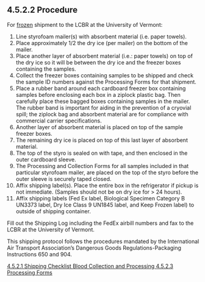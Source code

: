 ## 4.5.2.2 Procedure

For <u>frozen</u> shipment to the LCBR at the University of Vermont:

1. Line styrofoam mailer(s) with absorbent material (i.e. paper towels).
2. Place approximately 1/2 the dry ice (per mailer) on the bottom of the mailer.
3. Place another layer of absorbent material (i.e.: paper towels) on top of the dry ice so it will be between the dry ice and the freezer boxes containing the samples.
4. Collect the freezer boxes containing samples to be shipped and check the sample ID numbers against the Processing Forms for that shipment.
5. Place a rubber band around each cardboard freezer box containing samples before enclosing each box in a ziplock plastic bag. Then carefully place these bagged boxes containing samples in the mailer. The rubber band is important for aiding in the prevention of a cryovial spill; the ziplock bag and absorbent material are for compliance with commercial carrier specifications.
6. Another layer of absorbent material is placed on top of the sample freezer boxes.
7. The remaining dry ice is placed on top of this last layer of absorbent material.
8. The top of the styro is sealed on with tape, and then enclosed in the outer cardboard sleeve.
9. The Processing and Collection Forms for all samples included in that particular styrofoam mailer, are placed on the top of the styro before the outer sleeve is securely taped closed.
10.	Affix shipping label(s).  Place the entire box in the refrigerator if pickup is not immediate. (Samples should not be on dry ice for > 24 hours).
11. Affix shipping labels (Fed Ex label, Biological Specimen Category B UN3373 label, Dry Ice Class 9 UN1845 label, and Keep Frozen label) to outside of shipping container.

Fill out the Shipping Log including the FedEx airbill numbers and fax to the LCBR at the University of Vermont.

This shipping protocol follows the procedures mandated by the International Air Transport Association’s Dangerous Goods Regulations-Packaging Instructions 650 and 904.


<div class="center">
<div class="btn-group">
  <a href=":pages_path:/manuals/blood-collection-processing/4-05-02-01-shipping-checklist.md" class="btn btn-default">
    <span class="glyphicon glyphicon-chevron-left"></span>
    4.5.2.1 Shipping Checklist
  </a>

  <a href=":pages_path:/manuals/blood-collection-processing" class="btn btn-default">
    <span class="glyphicon glyphicon-chevron-up"></span>
    Blood Collection and Processing
  </a>

  <a href=":pages_path:/manuals/blood-collection-processing/4-05-02-03-processing-forms.md" class="btn btn-success">
    4.5.2.3 Processing Forms
    <span class="glyphicon glyphicon-chevron-right"></span>
  </a>
</div>
</div>
